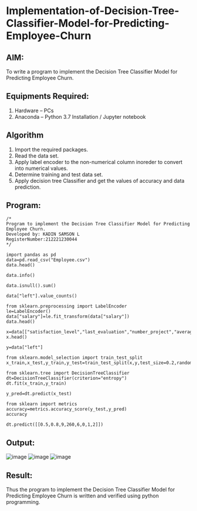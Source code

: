 # Implementation-of-Decision-Tree-Classifier-Model-for-Predicting-Employee-Churn

## AIM:
To write a program to implement the Decision Tree Classifier Model for Predicting Employee Churn.

## Equipments Required:
1. Hardware – PCs
2. Anaconda – Python 3.7 Installation / Jupyter notebook

## Algorithm
1.	Import the required packages.
2.	Read the data set.
3.	Apply label encoder to the non-numerical column inoreder to convert into numerical values.
4.	Determine training and test data set.
5.	Apply decision tree Classifier and get the values of accuracy and data prediction.

## Program:
```
/*
Program to implement the Decision Tree Classifier Model for Predicting Employee Churn.
Developed by: KADIN SAMSON L
RegisterNumber:212221230044
*/
```
~~~
import pandas as pd
data=pd.read_csv("Employee.csv")
data.head()

data.info()

data.isnull().sum()

data["left"].value_counts()

from sklearn.preprocessing import LabelEncoder
le=LabelEncoder()
data["salary"]=le.fit_transform(data["salary"])
data.head()

x=data[["satisfaction_level","last_evaluation","number_project","average_montly_hours","time_spend_company","Work_accident","promotion_last_5years","salary"]]
x.head()

y=data["left"]

from sklearn.model_selection import train_test_split
x_train,x_test,y_train,y_test=train_test_split(x,y,test_size=0.2,random_state=100)

from sklearn.tree import DecisionTreeClassifier
dt=DecisionTreeClassifier(criterion="entropy")
dt.fit(x_train,y_train)

y_pred=dt.predict(x_test)

from sklearn import metrics
accuracy=metrics.accuracy_score(y_test,y_pred)
accuracy

dt.predict([[0.5,0.8,9,260,6,0,1,2]])
~~~

## Output:
![image](https://user-images.githubusercontent.com/94505585/203524579-f64da74c-7be1-4c65-9538-e80992d480a7.png)
![image](https://user-images.githubusercontent.com/94505585/203524652-c7014934-6194-4870-99dd-075fa57e987d.png)
![image](https://user-images.githubusercontent.com/94505585/203524692-87bfa2b9-fa21-4822-91b5-2be3d98c8107.png)

## Result:
Thus the program to implement the  Decision Tree Classifier Model for Predicting Employee Churn is written and verified using python programming.
